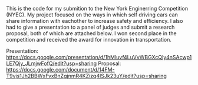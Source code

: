 This is the code for my submition to the New York Enginerring Competition (NYEC). 
My project focused on the ways in which self driving cars can share information with eachother to increase safety and efficiency.
I also had to give a presentation to a panel of judges and submit a research proposal, both of which are attached below.
I won second place in the competition and received the award for innovation in transportation.

Presentation: https://docs.google.com/presentation/d/1hMluvf4LuVvWBGXcQly4nSAcwp1LE7Qjy_JLmjwFofQ/edit?usp=sharing
Proposal: https://docs.google.com/document/d/14FM-T9vjs1Jh2BBWxFvxBnZgjnmR4KZizq4ISJk23uY/edit?usp=sharing
